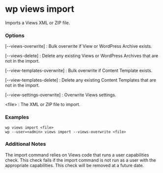 # wp views import

Imports a Views XML or ZIP file.

### Options

[\--views-overwrite]
: Bulk overwrite if View or WordPress Archive exists.

[\--views-delete]
: Delete any existing Views or WordPress Archives that are not in the import.

[\--view-templates-overwrite]
: Bulk overwrite if Content Template exists.

[\--view-templates-delete]
: Delete any existing Content Templates that are not in the import.

[\--view-settings-overwrite]
: Overwrite Views settings.

&lt;file&gt;
: The XML or ZIP file to import.

### Examples

    wp views import <file>
    wp --user=<admin> views import --views-overwrite <file>

### Additional Notes

The import command relies on Views code that runs a user capabilities check. This check fails if the import command is not run as a user with the appropriate capabilities. This check will be removed at a future date. 
